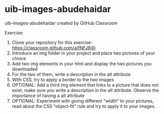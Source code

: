 # uib-images-abudehaidar
uib-images-abudehaidar created by GitHub Classroom


Exercise:
1. Clone your repository for this exercise: https://classroom.github.com/a/fNFJ8j0i
2. Introduce an img folder in your project and place two pictures of your choice
3. Add two img elements in your html and display the two pictures you downloaded
4. For the two of them, write a description in the alt attribute
5. With CSS, try to apply a border to the two images
6. OPTIONAL: Add a third img element that links to a picture that does not exist, make sure you write a description in the alt attribute. Observe the importance of having a alt attribute
7. OPTIONAL: Experiment with giving different "width" to your pictures, read about the CSS "object-fit" rule and try to apply it to your images.
